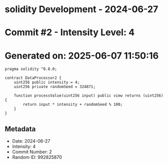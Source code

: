 ﻿# solidity Development - 2024-06-27
# Commit #2 - Intensity Level: 4
# Generated on: 2025-06-07 11:50:16
```solidity
pragma solidity ^0.8.0;

contract DataProcessor2 {
    uint256 public intensity = 4;
    uint256 private randomSeed = 324871;

    function processValue(uint256 input) public view returns (uint256) {
        return input * intensity + randomSeed % 100;
    }
}
```
## Metadata
- Date: 2024-06-27
- Intensity: 4
- Commit Number: 2
- Random ID: 992825870
